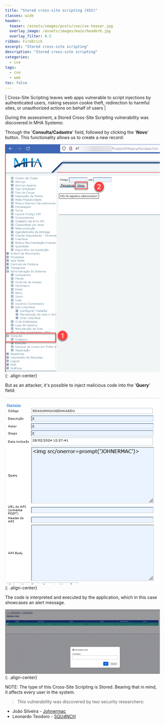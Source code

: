 ```yaml
---
title: "Stored cross-site scripting (XSS)"
classes: wide
header:  
  teaser: /assets/images/posts/cve/cve-teaser.jpg
  overlay_image: /assets/images/main/header6.jpg
  overlay_filter: 0.5
ribbon: Firebrick
excerpt: "Stored cross-site scripting"
description: "Stored cross-site scripting"
categories:
  - cve
tags:
  - cve
  - web
toc: false
---
```


| Cross-Site Scripting leaves web apps vulnerable to script injections by authenticated users, risking session cookie theft, redirection to harmful sites, or unauthorized actions on behalf of users |

During the assessment, a Stored Cross-Site Scripting vulnerability was discovered in MHA Systems:

Through the '**Consulta/Cadastro**' field, followed by clicking the '**Novo**' button. This functionality allows us to create a new record:

![Alt text](/assets/images/posts/cve/images/0.png){: .align-center}

But as an attacker, it's possible to inject malicious code into the '**Query**' field:

![Alt text](/assets/images/posts/cve/images/1.png){: .align-center}

The code is interpreted and executed by the application, which in this case showcases an alert message.

![Alt text](/assets/images/posts/cve/images/2.png){: .align-center}

NOTE: The type of this Cross-Site Scripting is Stored. Bearing that in mind, it affects every user in the system.

> This vulnerability was discovered by two security researchers:

- João Silveira - [Johnermac](https://johnermac.github.io)
- Leonardo Teodoro - [SQU4NCH](https://squ4nch.github.io)


